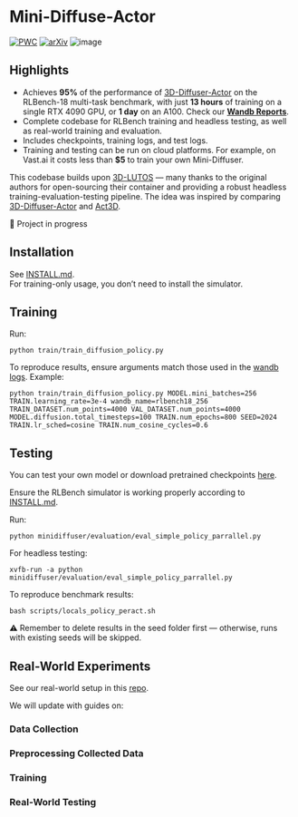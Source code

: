 # Mini-Diffuse-Actor

[![PWC](https://img.shields.io/endpoint.svg?url=https://paperswithcode.com/badge/train-a-multi-task-diffusion-policy-on/robot-manipulation-on-rlbench)](https://paperswithcode.com/sota/robot-manipulation-on-rlbench?p=train-a-multi-task-diffusion-policy-on) [![arXiv](https://img.shields.io/badge/arXiv-2505.09430-b31b1b.svg?style=flat)](https://arxiv.org/abs/2505.09430)
![image](https://github.com/user-attachments/assets/433c8532-4eb2-49f7-8424-58a9cb29de23)

## Highlights

- Achieves **95%** of the performance of [3D-Diffuser-Actor](https://github.com/nickgkan/3d_diffuser_actor) on the RLBench-18 multi-task benchmark, with just **13 hours** of training on a single RTX 4090 GPU, or **1 day** on an A100. Check our [**Wandb Reports**](https://api.wandb.ai/links/hu2240877635/4r8wa4rt).
- Complete codebase for RLBench training and headless testing, as well as real-world training and evaluation.
- Includes checkpoints, training logs, and test logs.
- Training and testing can be run on cloud platforms. For example, on Vast.ai it costs less than **$5** to train your own Mini-Diffuser.

This codebase builds upon [3D-LUTOS](https://github.com/vlc-robot/robot-3dlotus/) — many thanks to the original authors for open-sourcing their container and providing a robust headless training-evaluation-testing pipeline. The idea was inspired by comparing [3D-Diffuser-Actor](https://github.com/nickgkan/3d_diffuser_actor) and [Act3D](https://github.com/zhouxian/act3d-chained-diffuser).

🚧 Project in progress

## Installation

See [INSTALL.md](https://github.com/utomm/mini-diffuse-actor/blob/master/INSTALL.md).  
For training-only usage, you don’t need to install the simulator.

## Training

Run:

```
python train/train_diffusion_policy.py
```

To reproduce results, ensure arguments match those used in the [wandb logs](https://api.wandb.ai/links/hu2240877635/4r8wa4rt). Example:

```
python train/train_diffusion_policy.py MODEL.mini_batches=256 TRAIN.learning_rate=3e-4 wandb_name=rlbench18_256 TRAIN_DATASET.num_points=4000 VAL_DATASET.num_points=4000 MODEL.diffusion.total_timesteps=100 TRAIN.num_epochs=800 SEED=2024 TRAIN.lr_sched=cosine TRAIN.num_cosine_cycles=0.6
```

## Testing

You can test your own model or download pretrained checkpoints [here](https://huggingface.co/datasets/you2who/minidiffuser/tree/main).

Ensure the RLBench simulator is working properly according to [INSTALL.md](https://github.com/utomm/mini-diffuse-actor/blob/master/INSTALL.md).

Run:

```
python minidiffuser/evaluation/eval_simple_policy_parrallel.py
```

For headless testing:

```
xvfb-run -a python minidiffuser/evaluation/eval_simple_policy_parrallel.py
```

To reproduce benchmark results:

```
bash scripts/locals_policy_peract.sh 
```

⚠️ Remember to delete results in the seed folder first — otherwise, runs with existing seeds will be skipped.

## Real-World Experiments

See our real-world setup in this [repo](https://github.com/utomm/fr3_ws).

We will update with guides on:

### Data Collection

### Preprocessing Collected Data

### Training

### Real-World Testing
